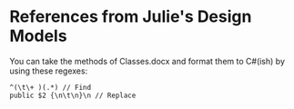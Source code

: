# References from Julie's Design Models
You can take the methods of Classes.docx and format them to C#(ish) by using these regexes:
```
^(\t\+ )(.*) // Find
public $2 {\n\t\n}\n // Replace
```